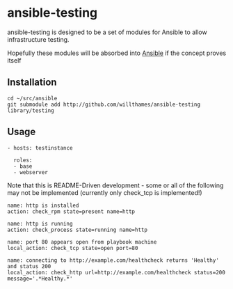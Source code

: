 ansible-testing
===============

ansible-testing is designed to be a set of modules for Ansible to allow 
infrastructure testing. 

Hopefully these modules will be absorbed into [Ansible](http://github.com/ansible/ansible)
if the concept proves itself

## Installation

```
cd ~/src/ansible
git submodule add http://github.com/willthames/ansible-testing library/testing
```

## Usage
```
- hosts: testinstance

  roles:
  - base
  - webserver
```

Note that this is README-Driven development - some or all of the following may not be 
implemented (currently only check_tcp is implemented!)

```
name: http is installed
action: check_rpm state=present name=http

name: http is running
action: check_process state=running name=http

name: port 80 appears open from playbook machine
local_action: check_tcp state=open port=80

name: connecting to http://example.com/healthcheck returns 'Healthy' and status 200
local_action: check_http url=http://example.com/healthcheck status=200 message='.*Healthy.*'
```
